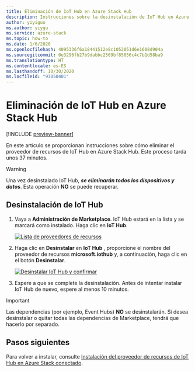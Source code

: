 ```yaml
---
title: Eliminación de IoT Hub en Azure Stack Hub
description: Instrucciones sobre la desinstalación de IoT Hub en Azure Stack Hub
author: yiyiguo
ms.author: yiygu
ms.service: azure-stack
ms.topic: how-to
ms.date: 1/6/2020
ms.openlocfilehash: 4095336f6a18441512e8c1052051d6e1608d904a
ms.sourcegitcommit: 0e3296fb27b9dabbc2569bf85656c4c7b1d58ba9
ms.translationtype: HT
ms.contentlocale: es-ES
ms.lasthandoff: 10/30/2020
ms.locfileid: "93050401"
---
```

# <a name="how-to-remove-iot-hub-on-azure-stack-hub"></a>Eliminación de IoT Hub en Azure Stack Hub

[!INCLUDE [preview-banner](../includes/iot-hub-preview.md)]

En este artículo se proporcionan instrucciones sobre cómo eliminar el proveedor de recursos de IoT Hub en Azure Stack Hub. Este proceso tarda unos 37 minutos.

> [!WARNING]
> Una vez desinstalado IoT Hub, **_se eliminarán todos los dispositivos y datos_**. Esta operación **NO** se puede recuperar.

## <a name="uninstalling-iot-hub"></a>Desinstalación de IoT Hub

1) Vaya a **Administración de Marketplace**. IoT Hub estará en la lista y se marcará como instalado. Haga clic en **IoT Hub**.

    [![Lista de proveedores de recursos](../operator/media/iot-hub-rp-remove/uninstall1.png)](../operator/media/iot-hub-rp-remove/uninstall1.png#lightbox)

2) Haga clic en **Desinstalar** en **IoT Hub** , proporcione el nombre del proveedor de recursos **microsoft.iothub** y, a continuación, haga clic en el botón **Desinstalar**.

    [![Desinstalar IoT Hub y confirmar](../operator/media/iot-hub-rp-remove/uninstall2.png)](../operator/media/iot-hub-rp-remove/uninstall2.png#lightbox)

3) Espere a que se complete la desinstalación. Antes de intentar instalar IoT Hub de nuevo, espere al menos 10 minutos.

>[!IMPORTANT]
>Las dependencias (por ejemplo, Event Hubs) **NO** se desinstalarán. Si desea desinstalar o quitar todas las dependencias de Marketplace, tendrá que hacerlo por separado.

## <a name="next-steps"></a>Pasos siguientes

Para volver a instalar, consulte [Instalación del proveedor de recursos de IoT Hub en Azure Stack conectado](iot-hub-rp-install.md).
